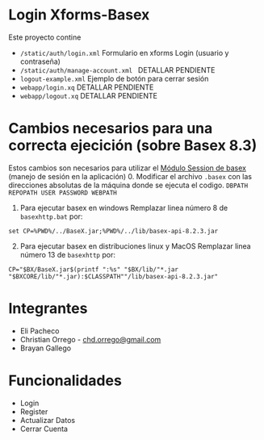 # Login Xforms-Basex #
Este proyecto contine 
* ```/static/auth/login.xml``` Formulario en xforms Login (usuario y contraseña)
* ```/static/auth/manage-account.xml ```  DETALLAR PENDIENTE
*  ```logout-example.xml``` Ejemplo de botón para cerrar sesión
* ```webapp/login.xq``` DETALLAR PENDIENTE
* ```webapp/logout.xq``` DETALLAR PENDIENTE

# Cambios necesarios para una correcta ejecición (sobre Basex 8.3) #
Estos cambios son necesarios para utilizar el [Módulo Session de basex](http://docs.basex.org/wiki/Session_Module) (manejo de sesión en la aplicación)
0. Modificar el archivo ```.basex``` con las direcciones absolutas de la máquina donde se ejecuta el codigo. ```DBPATH REPOPATH USER PASSWORD WEBPATH```

1. Para ejecutar basex en windows
Remplazar linea número 8 de ```basexhttp.bat``` por:
```
set CP=%PWD%/../BaseX.jar;%PWD%/../lib/basex-api-8.2.3.jar
```
2. Para ejecutar basex en distribuciones linux y MacOS
Remplazar linea número 13 de ```basexhttp``` por: 
```
CP="$BX/BaseX.jar$(printf ":%s" "$BX/lib/"*.jar "$BXCORE/lib/"*.jar):$CLASSPATH""/lib/basex-api-8.2.3.jar"
```

# Integrantes #
* Eli Pacheco 
* Christian Orrego - chd.orrego@gmail.com
* Brayan Gallego 

# Funcionalidades # 
* Login
* Register 
* Actualizar Datos
* Cerrar Cuenta